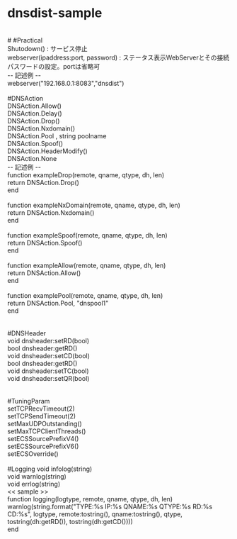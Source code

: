 # dnsdist-sample
<br>
#
#Practical<br>
Shutodown() : サービス停止<br>
webserver(ipaddress:port, password) : ステータス表示WebServerとその接続パスワードの設定。portは省略可<br>
-- 記述例 --<br>
webserver("192.168.0.1:8083","dnsdist")<br>
<br>
#DNSAction<br>
DNSAction.Allow()<br>
DNSAction.Delay()<br>
DNSAction.Drop()<br>
DNSAction.Nxdomain()<br>
DNSAction.Pool , string poolname<br>
DNSAction.Spoof()<br>
DNSAction.HeaderModify()<br>
DNSAction.None<br>
-- 記述例 --<br>
function exampleDrop(remote, qname, qtype, dh, len)<br>
        return DNSAction.Drop()<br>
end<br>
<br>
function exampleNxDomain(remote, qname, qtype, dh, len)<br>
        return DNSAction.Nxdomain()<br>
end<br>
<br>
function exampleSpoof(remote, qname, qtype, dh, len)<br>
        return DNSAction.Spoof()<br>
end<br>
<br>
function exampleAllow(remote, qname, qtype, dh, len)<br>
        return DNSAction.Allow()<br>
end<br>
<br>
function examplePool(remote, qname, qtype, dh, len)<br>
        return DNSAction.Pool, "dnspool1"<br>
end<br>
<br>
<br>
#DNSHeader<br>
void dnsheader:setRD(bool)<br>
bool dnsheader:getRD()<br>
void dnsheader:setCD(bool)<br>
bool dnsheader:getRD()<br>
void dnsheader:setTC(bool)<br>
void dnsheader:setQR(bool)<br>
<br>
<br>
#TuningParam<br>
setTCPRecvTimeout(2)<br>
setTCPSendTimeout(2)<br>
setMaxUDPOutstanding()<br>
setMaxTCPClientThreads()<br>
setECSSourcePrefixV4()<br>
setECSSourcePrefixV6()<br>
setECSOverride()<br>
<br>
#Logging
void infolog(string)<br>
void warnlog(string)<br>
void errlog(string)<br>
<< sample >><br>
function logging(logtype, remote, qname, qtype, dh, len)<br>
        warnlog(string.format("TYPE:%s IP:%s QNAME:%s QTYPE:%s RD:%s CD:%s", logtype, remote:tostring(), qname:tostring(), qtype, tostring(dh:getRD()), tostring(dh:getCD())))<br>
end<br>
<br>

